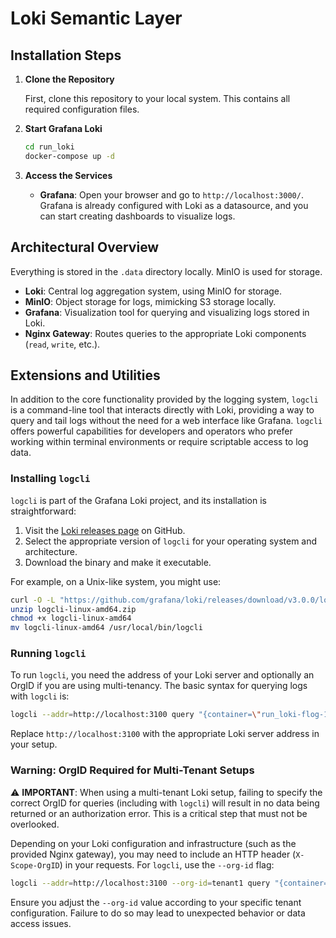 
# Loki Semantic Layer

## Installation Steps

1. **Clone the Repository**

   First, clone this repository to your local system. This contains all required configuration files.

2. **Start Grafana Loki**
   ```bash
   cd run_loki
   docker-compose up -d
   ```
3. **Access the Services**
   - **Grafana**: Open your browser and go to `http://localhost:3000/`. Grafana is already configured with Loki as a datasource, and you can start creating dashboards to visualize logs.
## Architectural Overview
Everything is stored in the `.data` directory locally. MinIO is used for storage.

- **Loki**: Central log aggregation system, using MinIO for storage.
- **MinIO**: Object storage for logs, mimicking S3 storage locally.
- **Grafana**: Visualization tool for querying and visualizing logs stored in Loki.
- **Nginx Gateway**: Routes queries to the appropriate Loki components (`read`, `write`, etc.).

## Extensions and Utilities

In addition to the core functionality provided by the logging system, `logcli` is a command-line tool that interacts directly with Loki, providing a way to query and tail logs without the need for a web interface like Grafana. `logcli` offers powerful capabilities for developers and operators who prefer working within terminal environments or require scriptable access to log data.

### Installing `logcli`

`logcli` is part of the Grafana Loki project, and its installation is straightforward:

1. Visit the [Loki releases page](https://github.com/grafana/loki/releases) on GitHub.
2. Select the appropriate version of `logcli` for your operating system and architecture.
3. Download the binary and make it executable.

For example, on a Unix-like system, you might use:

```bash
curl -O -L "https://github.com/grafana/loki/releases/download/v3.0.0/logcli-linux-amd64.zip"
unzip logcli-linux-amd64.zip
chmod +x logcli-linux-amd64
mv logcli-linux-amd64 /usr/local/bin/logcli
```

### Running `logcli`

To run `logcli`, you need the address of your Loki server and optionally an OrgID if you are using multi-tenancy. The basic syntax for querying logs with `logcli` is:

```bash
logcli --addr=http://localhost:3100 query "{container=\"run_loki-flog-1\"}"
```

Replace `http://localhost:3100` with the appropriate Loki server address in your setup.

### Warning: OrgID Required for Multi-Tenant Setups

⚠️ **IMPORTANT**: When using a multi-tenant Loki setup, failing to specify the correct OrgID for queries (including with `logcli`) will result in no data being returned or an authorization error. This is a critical step that must not be overlooked.

Depending on your Loki configuration and infrastructure (such as the provided Nginx gateway), you may need to include an HTTP header (`X-Scope-OrgID`) in your requests. For `logcli`, use the `--org-id` flag:

```bash
logcli --addr=http://localhost:3100 --org-id=tenant1 query "{container=\"run_loki-flog-1\"}"
```

Ensure you adjust the `--org-id` value according to your specific tenant configuration. Failure to do so may lead to unexpected behavior or data access issues.
